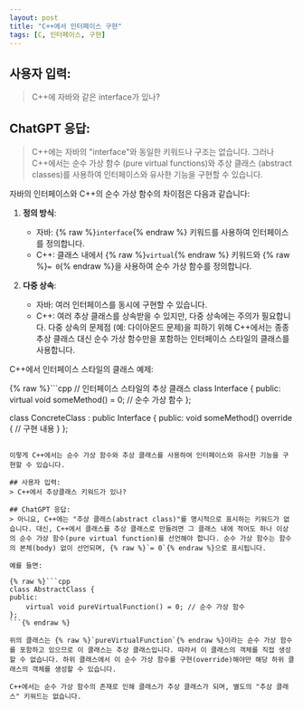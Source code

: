 ```yaml
---
layout: post
title: "C++에서 인터페이스 구현"
tags: [C, 인터페이스, 구현]
---
```


## 사용자 입력:
> C++에 자바와 같은 interface가 있나?

## ChatGPT 응답:
> C++에는 자바의 "interface"와 동일한 키워드나 구조는 없습니다. 그러나 C++에서는 순수 가상 함수 (pure virtual functions)와 추상 클래스 (abstract classes)를 사용하여 인터페이스와 유사한 기능을 구현할 수 있습니다.

자바의 인터페이스와 C++의 순수 가상 함수의 차이점은 다음과 같습니다:

1. **정의 방식**: 
   - 자바: {% raw %}`interface`{% endraw %} 키워드를 사용하여 인터페이스를 정의합니다.
   - C++: 클래스 내에서 {% raw %}`virtual`{% endraw %} 키워드와 {% raw %}`= 0`{% endraw %}을 사용하여 순수 가상 함수를 정의합니다.
  
2. **다중 상속**:
   - 자바: 여러 인터페이스를 동시에 구현할 수 있습니다.
   - C++: 여러 추상 클래스를 상속받을 수 있지만, 다중 상속에는 주의가 필요합니다. 다중 상속의 문제점 (예: 다이아몬드 문제)을 피하기 위해 C++에서는 종종 추상 클래스 대신 순수 가상 함수만을 포함하는 인터페이스 스타일의 클래스를 사용합니다.

C++에서 인터페이스 스타일의 클래스 예제:

{% raw %}```cpp
// 인터페이스 스타일의 추상 클래스
class Interface {
public:
    virtual void someMethod() = 0; // 순수 가상 함수
};

class ConcreteClass : public Interface {
public:
    void someMethod() override {
        // 구현 내용
    }
};
```{% endraw %}

이렇게 C++에서는 순수 가상 함수와 추상 클래스를 사용하여 인터페이스와 유사한 기능을 구현할 수 있습니다.

## 사용자 입력:
> C++에서 추상클래스 키워드가 있나?

## ChatGPT 응답:
> 아니요, C++에는 "추상 클래스(abstract class)"를 명시적으로 표시하는 키워드가 없습니다. 대신, C++에서 클래스를 추상 클래스로 만들려면 그 클래스 내에 적어도 하나 이상의 순수 가상 함수(pure virtual function)를 선언해야 합니다. 순수 가상 함수는 함수의 본체(body) 없이 선언되며, {% raw %}`= 0`{% endraw %}으로 표시됩니다.

예를 들면:

{% raw %}```cpp
class AbstractClass {
public:
    virtual void pureVirtualFunction() = 0; // 순수 가상 함수
};
```{% endraw %}

위의 클래스는 {% raw %}`pureVirtualFunction`{% endraw %}이라는 순수 가상 함수를 포함하고 있으므로 이 클래스는 추상 클래스입니다. 따라서 이 클래스의 객체를 직접 생성할 수 없습니다. 하위 클래스에서 이 순수 가상 함수를 구현(override)해야만 해당 하위 클래스의 객체를 생성할 수 있습니다.

C++에서는 순수 가상 함수의 존재로 인해 클래스가 추상 클래스가 되며, 별도의 "추상 클래스" 키워드는 없습니다.

